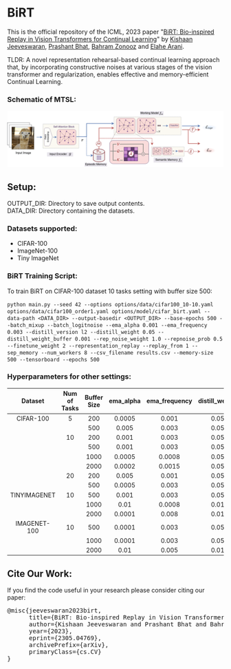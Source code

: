 # BiRT

This is the official repository of the ICML, 2023 paper "[BiRT: Bio-inspired Replay in Vision Transformers for Continual Learning](https://arxiv.org/abs/2305.04769)" by [Kishaan Jeeveswaran](https://scholar.google.com/citations?user=JcqW3_QAAAAJ&hl=en), [Prashant Bhat](https://scholar.google.com/citations?hl=en&user=jrEETfgAAAAJ), [Bahram Zonooz](https://scholar.google.com/citations?hl=en&user=FZmIlY8AAAAJ) and [Elahe Arani](https://scholar.google.com/citations?user=e_I_v6cAAAAJ&hl=en).

TLDR: A novel representation rehearsal-based continual learning approach that, by incorporating constructive noises at various stages of the vision transformer and regularization, enables effective and memory-efficient Continual Learning.

### Schematic of MTSL:
![image info](./images/BiRT_architecture.png)

## Setup:

OUTPUT_DIR: Directory to save output contents.<br />
DATA_DIR: Directory containing the datasets.<br />

### Datasets supported: <br />

* CIFAR-100
* ImageNet-100
* Tiny ImageNet


### BiRT Training Script:

To train BiRT on CIFAR-100 dataset 10 tasks setting with buffer size 500:
```
python main.py --seed 42 --options options/data/cifar100_10-10.yaml options/data/cifar100_order1.yaml options/model/cifar_birt.yaml --data-path <DATA_DIR> --output-basedir <OUTPUT_DIR> --base-epochs 500 --batch_mixup --batch_logitnoise --ema_alpha 0.001 --ema_frequency 0.003 --distill_version l2 --distill_weight 0.05 --distill_weight_buffer 0.001 --rep_noise_weight 1.0 --repnoise_prob 0.5 --finetune_weight 2 --representation_replay --replay_from 1 --sep_memory --num_workers 8 --csv_filename results.csv --memory-size 500 --tensorboard --epochs 500
```

### Hyperparameters for other settings: <br />

| Dataset | Num of Tasks | Buffer Size | ema_alpha | ema_frequency | distill_weight | distill_weight_buffer |
| :---: | :---: | :---: | :---: | :---: | :---: | :---: |
| CIFAR-100 | 5 | 200 | 0.0005 | 0.001 | 0.05 | 0.01 |
|  |  | 500 | 0.005 | 0.003 | 0.05 | 0.01 |
|  | 10 | 200 | 0.001 | 0.003 | 0.05 | 0.001 |
|  |  | 500 | 0.001 | 0.003 | 0.05 | 0.001 |
|  |  | 1000 | 0.0005 | 0.0008 | 0.05 | 0.01 |
|  |  | 2000 | 0.0002 | 0.0015 | 0.05 | 0.01 |
|  | 20 | 200 | 0.005 | 0.001 | 0.05 | 0.08 |
|  |  | 500 | 0.0005 | 0.003 | 0.05 | 0.1 |
| TINYIMAGENET | 10 | 500 | 0.001 | 0.003 | 0.05 | 0.01 |
|  |  | 1000 | 0.01 | 0.0008 | 0.01 | 0.001 |
|  |  | 2000 | 0.0001 | 0.008 | 0.01 | 0.0008 |
| IMAGENET- 100 | 10 | 500 | 0.0001 | 0.003 | 0.05 | 0.001 |
|  |  | 1000 | 0.0001 | 0.003 | 0.05 | 0.001 |
|  |  | 2000 | 0.01 | 0.005 | 0.01 | 0.001 |

## Cite Our Work:

If you find the code useful in your research please consider citing our paper:

<pre>
@misc{jeeveswaran2023birt,
      title={BiRT: Bio-inspired Replay in Vision Transformers for Continual Learning}, 
      author={Kishaan Jeeveswaran and Prashant Bhat and Bahram Zonooz and Elahe Arani},
      year={2023},
      eprint={2305.04769},
      archivePrefix={arXiv},
      primaryClass={cs.CV}
}
</pre>
